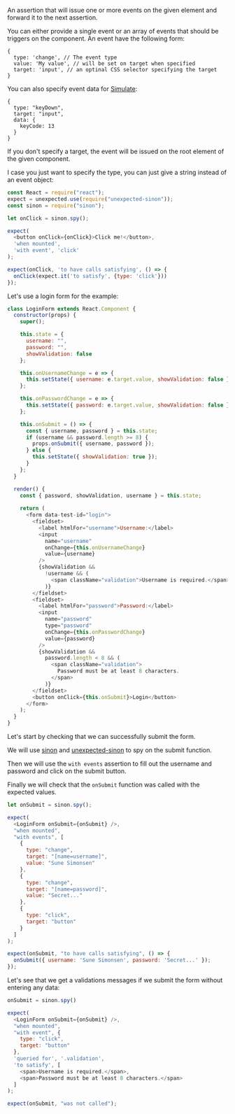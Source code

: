 An assertion that will issue one or more events on the given element and forward
it to the next assertion.

You can either provide a single event or an array of events that should be
triggers on the component. An event have the following form:

```js#evaluate:false
{
  type: 'change', // The event type
  value: 'My value', // will be set on target when specified
  target: 'input', // an optinal CSS selector specifying the target
}
```

You can also specify event data for
[Simulate](https://reactjs.org/docs/test-utils.html#simulate):

```js#evaluate:false
{
  type: "keyDown",
  target: "input",
  data: {
    keyCode: 13
  }
}
```

If you don't specify a target, the event will be issued on the root element of
the given component.

I case you just want to specify the type, you can just give a string instead of
an event object:

```js
const React = require("react");
expect = unexpected.use(require("unexpected-sinon"));
const sinon = require("sinon");

let onClick = sinon.spy();

expect(
  <button onClick={onClick}>Click me!</button>,
  'when mounted',
  'with event', 'click'
);

expect(onClick, 'to have calls satisfying', () => {
  onClick(expect.it('to satisfy', {type: 'click'}))
});
```

Let's use a login form for the example:

```js
class LoginForm extends React.Component {
  constructor(props) {
    super();

    this.state = {
      username: "",
      password: "",
      showValidation: false
    };

    this.onUsernameChange = e => {
      this.setState({ username: e.target.value, showValidation: false });
    };

    this.onPasswordChange = e => {
      this.setState({ password: e.target.value, showValidation: false });
    };

    this.onSubmit = () => {
      const { username, password } = this.state;
      if (username && password.length >= 8) {
        props.onSubmit({ username, password });
      } else {
        this.setState({ showValidation: true });
      }
    };
  }

  render() {
    const { password, showValidation, username } = this.state;
    
    return (
      <form data-test-id="login">
        <fieldset>
          <label htmlFor="username">Username:</label>
          <input
            name="username"
            onChange={this.onUsernameChange}
            value={username}
          />
          {showValidation &&
            !username && (
              <span className="validation">Username is required.</span>
            )}
        </fieldset>
        <fieldset>
          <label htmlFor="password">Password:</label>
          <input
            name="password"
            type="password"
            onChange={this.onPasswordChange}
            value={password}
          />
          {showValidation &&
            password.length < 8 && (
              <span className="validation">
                Password must be at least 8 characters.
              </span>
            )}
        </fieldset>
        <button onClick={this.onSubmit}>Login</button>
      </form>
    );
  }
}
```

Let's start by checking that we can successfully submit the form.

We will use [sinon](https://sinonjs.org/) and
[unexpected-sinon](http://unexpected.js.org/unexpected-sinon/) to spy on the
submit function.

Then we will use the `with events` assertion to fill out the username and
password and click on the submit button.

Finally we will check that the `onSubmit` function was called with the expected values.

```js
let onSubmit = sinon.spy();

expect(
  <LoginForm onSubmit={onSubmit} />,
  "when mounted",
  "with events", [
    {
      type: "change",
      target: "[name=username]",
      value: "Sune Simonsen"
    },
    {
      type: "change",
      target: "[name=password]",
      value: "Secret..."
    },
    {
      type: "click",
      target: "button"
    }
  ]
);

expect(onSubmit, "to have calls satisfying", () => {
  onSubmit({ username: 'Sune Simonsen', password: 'Secret...' });
});
```

Let's see that we get a validations messages if we submit the form without
entering any data:

```js
onSubmit = sinon.spy()

expect(
  <LoginForm onSubmit={onSubmit} />,
  "when mounted",
  "with event", {
    type: "click",
    target: "button"
  },
  'queried for', '.validation',
  'to satisfy', [
    <span>Username is required.</span>,
    <span>Password must be at least 8 characters.</span>
  ]
);

expect(onSubmit, "was not called");
```
